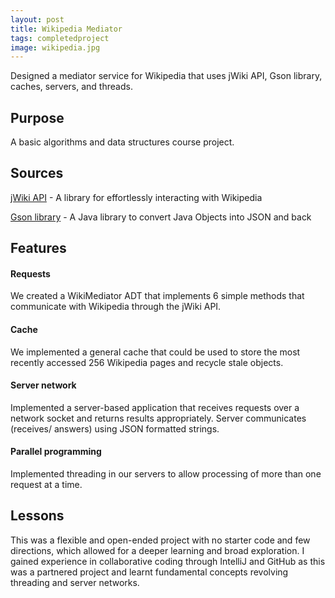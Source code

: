 ```yaml
---
layout: post
title: Wikipedia Mediator
tags: completedproject
image: wikipedia.jpg
---
```


Designed a mediator service for Wikipedia that uses jWiki API, Gson library, caches, servers, and threads. 

## Purpose
A basic algorithms and data structures course project.

## Sources
[jWiki API](https://github.com/fastily/jwiki) - A library for effortlessly interacting with Wikipedia

[Gson library](https://github.com/google/gson) - A Java library to convert Java Objects into JSON and back

## Features
<h4> Requests </h4>
We created a WikiMediator ADT that implements 6 simple methods that communicate with Wikipedia through the jWiki API. 
<h4> Cache </h4>
We implemented a general cache that could be used to store the most recently accessed 256 Wikipedia pages and recycle stale objects. 
<h4> Server network </h4>
Implemented a server-based application that receives requests over a network socket and returns results appropriately. Server communicates (receives/ answers) using JSON formatted strings. 
<h4> Parallel programming</h4>
Implemented threading in our servers to allow processing of more than one request at a time.  

## Lessons
This was a flexible and open-ended project with no starter code and few directions, which allowed for a deeper learning and broad exploration. I gained experience in collaborative coding through IntelliJ and GitHub as this was a partnered project and learnt fundamental concepts revolving threading and server networks. 
